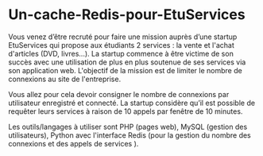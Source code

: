 # Un-cache-Redis-pour-EtuServices



Vous venez d’être recruté pour faire une mission auprès d’une startup EtuServices qui propose aux
étudiants 2 services : la vente et l'achat d'articles (DVD, livres...). La startup commence à être victime
de son succès avec une utilisation de plus en plus soutenue de ses services via son application web.
L'objectif de la mission est de limiter le nombre de connexions au site de l'entreprise.

Vous allez pour cela devoir consigner le nombre de connexions par utilisateur enregistré et
connecté. La startup considère qu’il est possible de requêter leurs services à raison de 10
appels par fenêtre de 10 minutes.

Les outils/langages à utiliser sont PHP (pages web), MySQL (gestion des utilisateurs), Python avec
l'interface Redis (pour la gestion du nombre des connexions et des appels de services ).
